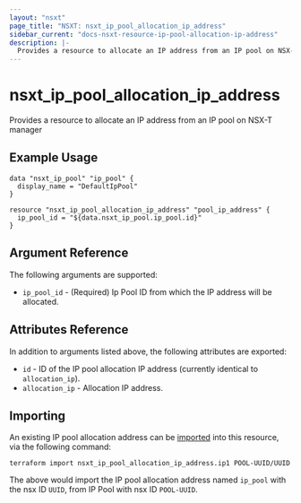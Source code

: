 ```yaml
---
layout: "nsxt"
page_title: "NSXT: nsxt_ip_pool_allocation_ip_address"
sidebar_current: "docs-nsxt-resource-ip-pool-allocation-ip-address"
description: |-
  Provides a resource to allocate an IP address from an IP pool on NSX-T manager
---
```


# nsxt_ip_pool_allocation_ip_address

Provides a resource to allocate an IP address from an IP pool on NSX-T manager

## Example Usage

```hcl
data "nsxt_ip_pool" "ip_pool" {
  display_name = "DefaultIpPool"
}

resource "nsxt_ip_pool_allocation_ip_address" "pool_ip_address" {
  ip_pool_id = "${data.nsxt_ip_pool.ip_pool.id}"
}
```

## Argument Reference

The following arguments are supported:

* `ip_pool_id` - (Required) Ip Pool ID from which the IP address will be allocated.

## Attributes Reference

In addition to arguments listed above, the following attributes are exported:

* `id` - ID of the IP pool allocation IP address (currently identical to `allocation_ip`).
* `allocation_ip` - Allocation IP address.

## Importing

An existing IP pool allocation address can be [imported][docs-import] into this resource, via the following command:

[docs-import]: /docs/import/index.html

```
terraform import nsxt_ip_pool_allocation_ip_address.ip1 POOL-UUID/UUID
```

The above would import the IP pool allocation address named `ip_pool` with the nsx ID `UUID`, from IP Pool with nsx ID `POOL-UUID`.
